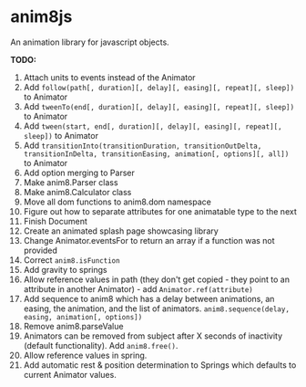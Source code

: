 # anim8js
An animation library for javascript objects. 

**TODO:**

1. Attach units to events instead of the Animator
2. Add `follow(path[, duration][, delay][, easing][, repeat][, sleep])` to Animator
3. Add `tweenTo(end[, duration][, delay][, easing][, repeat][, sleep])` to Animator
4. Add `tween(start, end[, duration][, delay][, easing][, repeat][, sleep])` to Animator
5. Add `transitionInto(transitionDuration, transitionOutDelta, transitionInDelta, transitionEasing, animation[, options][, all])` to Animator
6. Add option merging to Parser
7. Make anim8.Parser class
8. Make anim8.Calculator class
9. Move all dom functions to anim8.dom namespace
10. Figure out how to separate attributes for one animatable type to the next
11. Finish Document 
12. Create an animated splash page showcasing library
13. Change Animator.eventsFor to return an array if a function was not provided
14. Correct `anim8.isFunction`
15. Add gravity to springs
16. Allow reference values in path (they don't get copied - they point to an attribute in another Animator) - add `Animator.ref(attribute)`
17. Add sequence to anim8 which has a delay between animations, an easing, the animation, and the list of animators. `anim8.sequence(delay, easing, animation[, options])`
18. Remove anim8.parseValue
19. Animators can be removed from subject after X seconds of inactivity (default functionality). Add `anim8.free()`.
20. Allow reference values in spring.
21. Add automatic rest & position determination to Springs which defaults to current Animator values.

